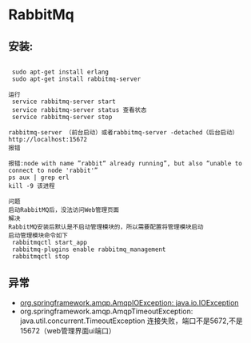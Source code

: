 # RabbitMq  
## 安装:
```

 sudo apt-get install erlang
 sudo apt-get install rabbitmq-server

运行
 service rabbitmq-server start 
 service rabbitmq-server status 查看状态
 service rabbitmq-server stop

rabbitmq-server （前台启动）或者rabbitmq-server -detached（后台启动）
http://localhost:15672
报错

报错:node with name ”rabbit“ already running”, but also “unable to connect to node 'rabbit'”
ps aux | grep erl
kill -9 该进程

问题
启动RabbitMQ后，没法访问Web管理页面
解决
RabbitMQ安装后默认是不启动管理模块的，所以需要配置将管理模块启动 
启动管理模块命令如下
 rabbitmqctl start_app
 rabbitmq-plugins enable rabbitmq_management
 rabbitmqctl stop
```
## 异常
- [org.springframework.amqp.AmqpIOException: java.io.IOException](https://blog.csdn.net/qq_22638399/article/details/81705606)
- org.springframework.amqp.AmqpTimeoutException: java.util.concurrent.TimeoutException 连接失败，端口不是5672,不是15672（web管理界面ui端口）